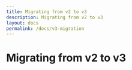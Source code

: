 ```yaml
---
title: Migrating from v2 to v3
description: Migrating from v2 to v3
layout: docs
permalink: /docs/v3-migration
---
```


# Migrating from v2 to v3
